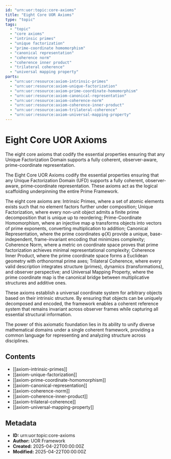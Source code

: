 ```yaml
---
id: "urn:uor:topic:core-axioms"
title: "Eight Core UOR Axioms"
type: "topic"
tags:
  - "topic"
  - "core axioms"
  - "intrinsic primes"
  - "unique factorization"
  - "prime-coordinate homomorphism"
  - "canonical representation"
  - "coherence norm"
  - "coherence inner product"
  - "trilateral coherence"
  - "universal mapping property"
parts:
  - "urn:uor:resource:axiom-intrinsic-primes"
  - "urn:uor:resource:axiom-unique-factorization"
  - "urn:uor:resource:axiom-prime-coordinate-homomorphism"
  - "urn:uor:resource:axiom-canonical-representation"
  - "urn:uor:resource:axiom-coherence-norm"
  - "urn:uor:resource:axiom-coherence-inner-product"
  - "urn:uor:resource:axiom-trilateral-coherence"
  - "urn:uor:resource:axiom-universal-mapping-property"
---
```


# Eight Core UOR Axioms

The eight core axioms that codify the essential properties ensuring that any Unique Factorization Domain supports a fully coherent, observer-aware, prime-coordinate representation.

The Eight Core UOR Axioms codify the essential properties ensuring that any Unique Factorization Domain (UFD) supports a fully coherent, observer‐aware, prime‐coordinate representation. These axioms act as the logical scaffolding underpinning the entire Prime Framework.

The eight core axioms are: Intrinsic Primes, where a set of atomic elements exists such that no element factors further under composition; Unique Factorization, where every non-unit object admits a finite prime decomposition that is unique up to reordering; Prime-Coordinate Homomorphism, where an injective map φ transforms objects into vectors of prime exponents, converting multiplication to addition; Canonical Representation, where the prime coordinates φ(X) provide a unique, base-independent, frame-invariant encoding that minimizes complexity; Coherence Norm, where a metric on coordinate space proves that prime factorization achieves minimal representational complexity; Coherence Inner Product, where the prime coordinate space forms a Euclidean geometry with orthonormal prime axes; Trilateral Coherence, where every valid description integrates structure (primes), dynamics (transformations), and observer perspective; and Universal Mapping Property, where the prime coordinate map is the canonical bridge between multiplicative structures and additive ones.

These axioms establish a universal coordinate system for arbitrary objects based on their intrinsic structure. By ensuring that objects can be uniquely decomposed and encoded, the framework enables a coherent reference system that remains invariant across observer frames while capturing all essential structural information.

The power of this axiomatic foundation lies in its ability to unify diverse mathematical domains under a single coherent framework, providing a common language for representing and analyzing structure across disciplines.

## Contents

- [[axiom-intrinsic-primes]]
- [[axiom-unique-factorization]]
- [[axiom-prime-coordinate-homomorphism]]
- [[axiom-canonical-representation]]
- [[axiom-coherence-norm]]
- [[axiom-coherence-inner-product]]
- [[axiom-trilateral-coherence]]
- [[axiom-universal-mapping-property]]

## Metadata

- **ID:** urn:uor:topic:core-axioms
- **Author:** UOR Framework
- **Created:** 2025-04-22T00:00:00Z
- **Modified:** 2025-04-22T00:00:00Z
